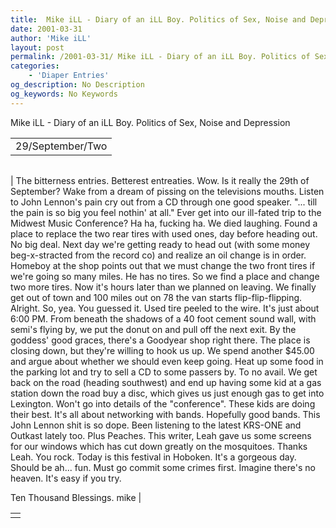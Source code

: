 ```yaml
---
title:  Mike iLL - Diary of an iLL Boy. Politics of Sex, Noise and Depression 
date: 2001-03-31
author: 'Mike iLL'
layout: post
permalink: /2001-03-31/ Mike iLL - Diary of an iLL Boy. Politics of Sex, Noise and Depression 
categories:
    - 'Diaper Entries'
og_description: No Description
og_keywords: No Keywords
---
```

<style>
body {
  background-color: ;
  color: ;
}
a {
  color: ;
}
a:active {
  color: ;
}
a:visited {
  color: ;
}
</style>

   Mike iLL - Diary of an iLL Boy. Politics of Sex, Noise and Depression     



|  |
| --- |
| 29/September/Two  |

  
  



|  |
| --- |
| 
The bitterness entries. Betterest entreaties. Wow. Is it really the 29th of September? Wake from a dream of pissing on the televisions mouths. Listen to John Lennon's pain cry out from a CD through one good speaker. "... till the pain is so big you feel nothin' at all."
Ever get into our ill-fated trip to the Midwest Music Conference? Ha ha, fucking ha. We died laughing. Found a place to replace the two rear tires with used ones, day before heading out. No big deal. Next day we're getting ready to head out (with some money beg-x-stracted from the record co) and realize an oil change is in order. Homeboy at the shop points out that we must change the two front tires if we're going so many miles. He has no tires. So we find a place and change two more tires.
Now it's hours later than we planned on leaving. We finally get out of town and 100 miles out on 78 the van starts flip-flip-flipping. Alright. So, yea. You guessed it. Used tire peeled to the wire. It's just about 6:00 PM. From beneath the shadows of a 40 foot cement sound wall, with semi's flying by, we put the donut on and pull off the next exit.
By the goddess' good graces, there's a Goodyear shop right there. The place is closing down, but they're willing to hook us up. We spend another $45.00 and argue about whether we should even keep going. Heat up some food in the parking lot and try to sell a CD to some passers by. To no avail. We get back on the road (heading southwest) and end up having some kid at a gas station down the road buy a disc, which gives us just enough gas to get into Lexington.
Won't go into details of the "conference". These kids are doing their best. It's all about networking with bands. Hopefully good bands.
This John Lennon shit is so dope. Been listening to the latest KRS-ONE and Outkast lately too. Plus Peaches.
This writer, Leah gave us some screens for our windows which has cut down greatly on the mosquitoes. Thanks Leah. You rock. Today is this festival in Hoboken. It's a gorgeous day. Should be ah... fun. Must go commit some crimes first. Imagine there's no heaven. It's easy if you try.

  Ten Thousand Blessings. mike |

   


|  |
| --- |
|  |

   
   
   
   
  

